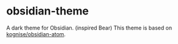 # obsidian-theme
A dark theme for Obsidian. (inspired Bear)
This theme is based on [kognise/obsidian-atom](https://github.com/kognise/obsidian-atom).

